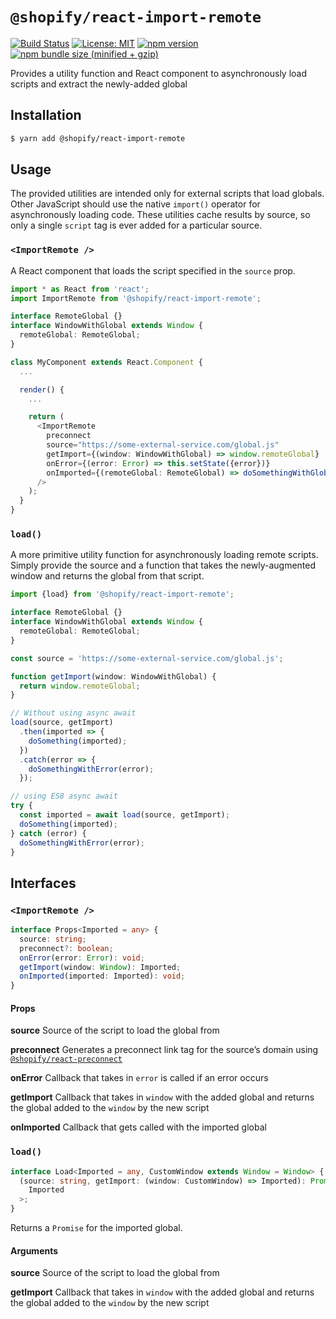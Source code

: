# `@shopify/react-import-remote`

[![Build Status](https://travis-ci.org/Shopify/quilt.svg?branch=master)](https://travis-ci.org/Shopify/quilt)
[![License: MIT](https://img.shields.io/badge/License-MIT-green.svg)](LICENSE.md) [![npm version](https://badge.fury.io/js/%40shopify%2Freact-import-remote.svg)](https://badge.fury.io/js/%40shopify%2Freact-import-remote.svg) [![npm bundle size (minified + gzip)](https://img.shields.io/bundlephobia/minzip/@shopify/react-import-remote.svg)](https://img.shields.io/bundlephobia/minzip/@shopify/react-import-remote.svg)

Provides a utility function and React component to asynchronously load scripts and extract the newly-added global

## Installation

```bash
$ yarn add @shopify/react-import-remote
```

## Usage

The provided utilities are intended only for external scripts that load globals. Other JavaScript should use the native `import()` operator for asynchronously loading code. These utilities cache results by source, so only a single `script` tag is ever added for a particular source.

### `<ImportRemote />`

A React component that loads the script specified in the `source` prop.

```ts
import * as React from 'react';
import ImportRemote from '@shopify/react-import-remote';

interface RemoteGlobal {}
interface WindowWithGlobal extends Window {
  remoteGlobal: RemoteGlobal;
}

class MyComponent extends React.Component {
  ...

  render() {
    ...

    return (
      <ImportRemote
        preconnect
        source="https://some-external-service.com/global.js"
        getImport={(window: WindowWithGlobal) => window.remoteGlobal}
        onError={(error: Error) => this.setState({error})}
        onImported={(remoteGlobal: RemoteGlobal) => doSomethingWithGlobal(remoteGlobal)}
      />
    );
  }
}
```

### `load()`

A more primitive utility function for asynchronously loading remote scripts. Simply provide the source and a function that takes the newly-augmented window and returns the global from that script.

```ts
import {load} from '@shopify/react-import-remote';

interface RemoteGlobal {}
interface WindowWithGlobal extends Window {
  remoteGlobal: RemoteGlobal;
}

const source = 'https://some-external-service.com/global.js';

function getImport(window: WindowWithGlobal) {
  return window.remoteGlobal;
}

// Without using async await
load(source, getImport)
  .then(imported => {
    doSomething(imported);
  })
  .catch(error => {
    doSomethingWithError(error);
  });

// using ES8 async await
try {
  const imported = await load(source, getImport);
  doSomething(imported);
} catch (error) {
  doSomethingWithError(error);
}
```

## Interfaces

### `<ImportRemote />`

```ts
interface Props<Imported = any> {
  source: string;
  preconnect?: boolean;
  onError(error: Error): void;
  getImport(window: Window): Imported;
  onImported(imported: Imported): void;
}
```

#### Props

**source**
Source of the script to load the global from

**preconnect**
Generates a preconnect link tag for the source’s domain using [`@shopify/react-preconnect`](https://github.com/Shopify/quilt/tree/master/packages/react-preconnect)

**onError**
Callback that takes in `error` is called if an error occurs

**getImport**
Callback that takes in `window` with the added global and returns the global added to the `window` by the new script

**onImported**
Callback that gets called with the imported global

### `load()`

```ts
interface Load<Imported = any, CustomWindow extends Window = Window> {
  (source: string, getImport: (window: CustomWindow) => Imported): Promise<
    Imported
  >;
}
```

Returns a `Promise` for the imported global.

#### Arguments

**source**
Source of the script to load the global from

**getImport**
Callback that takes in `window` with the added global and returns the global added to the `window` by the new script
